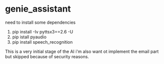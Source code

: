 # genie_assistant

need to install some dependencies

  1. pip install -Iv pyttsx3==2.6 -U
  2. pip istall pyaudio
  3. pip install speech_recognition
 
 This is a very initial stage of the AI i'm also want ot implement the email part but skipped because of security reasons.
